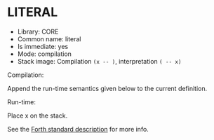 # LITERAL

- Library: CORE
- Common name: literal
- Is immediate: yes
- Mode: compilation
- Stack image: Compilation `(x -- )`, interpretation `( -- x)`

Compilation:

   Append the run-time semantics given below to the current definition.
   
Run-time:

   Place x on the stack.

See the [Forth standard description](https://forth-standard.org/standard/core/LITERAL) for more info.